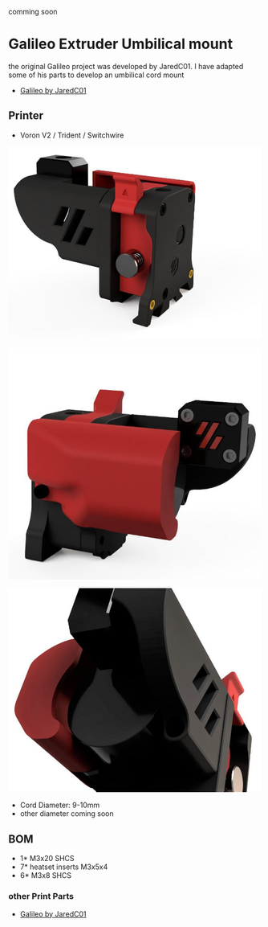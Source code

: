 comming soon

# Galileo Extruder Umbilical mount

the original Galileo project was developed by JaredC01. I have adapted some of his parts to develop an umbilical cord mount

- [Galileo by JaredC01](https://github.com/JaredC01/Galileo)

## Printer
- Voron V2 / Trident / Switchwire

![Front](https://github.com/DeBau/VoronMods/blob/main/Galileo%20Extruder%20umbilical%20mount/Pics/view01.jpg?raw=true)

![Pic](https://github.com/DeBau/VoronMods/blob/main/Galileo%20Extruder%20umbilical%20mount/Pics/view02.jpg?raw=true)

![Pic](https://github.com/DeBau/VoronMods/blob/main/Galileo%20Extruder%20umbilical%20mount/Pics/view03.jpg?raw=true)

- Cord Diameter: 9-10mm
- other diameter coming soon

## BOM 
   - 1* M3x20 SHCS  
   - 7* heatset inserts M3x5x4
   - 6* M3x8 SHCS
### other Print Parts 
- [Galileo by JaredC01](https://github.com/JaredC01/Galileo)

  
  




